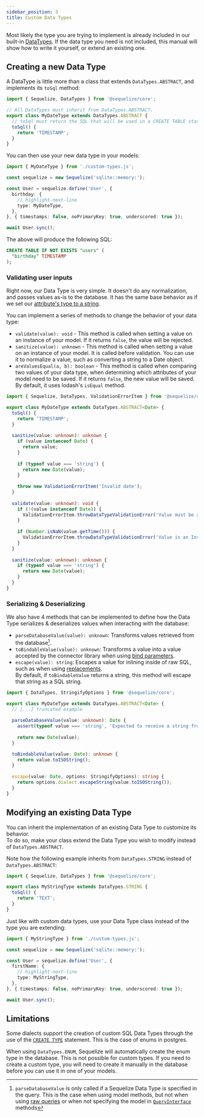```yaml
---
sidebar_position: 3
title: Custom Data Types
---
```


Most likely the type you are trying to implement is already included in our built-in [DataTypes](../models/data-types.mdx).
If the data type you need is not included, this manual will show how to write it yourself, or extend an existing one.

## Creating a new Data Type

A DataType is little more than a class that extends `DataTypes.ABSTRACT`, and implements its `toSql` method:

```typescript
import { Sequelize, DataTypes } from '@sequelize/core';

// All DataTypes must inherit from DataTypes.ABSTRACT.
export class MyDateType extends DataTypes.ABSTRACT {
  // toSql must return the SQL that will be used in a CREATE TABLE statement.
  toSql() {
    return 'TIMESTAMP';
  }
}
```

You can then use your new data type in your models:

```typescript
import { MyDateType } from './custom-types.js';

const sequelize = new Sequelize('sqlite::memory:');

const User = sequelize.define('User', {
  birthday: {
    // highlight-next-line
    type: MyDateType,
  },
}, { timestamps: false, noPrimaryKey: true, underscored: true });

await User.sync();
```

The above will produce the following SQL:

```sql
CREATE TABLE IF NOT EXISTS "users" (
  "birthday" TIMESTAMP
);
```

### Validating user inputs

Right now, our Data Type is very simple. It doesn't do any normalization, and passes values as-is to the database.
It has the same base behavior as if we set our [attribute's type to a string](../models/data-types.mdx#custom-data-types).

You can implement a series of methods to change the behavior of your data type:

- `validate(value): void` - This method is called when setting a value on an instance of your model. If it returns `false`, the value will be rejected.
- `sanitize(value): unknown` - This method is called when setting a value on an instance of your model. It is called before validation. You can use it to normalize a value, such as converting a string to a Date object.
- `areValuesEqual(a, b): boolean` - This method is called when comparing two values of your data type, when determining which attributes of your model need to be saved. 
  If it returns `false`, the new value will be saved. By default, it uses lodash's `isEqual` method.

```typescript
import { Sequelize, DataTypes, ValidationErrorItem } from '@sequelize/core';

export class MyDateType extends DataTypes.ABSTRACT<Date> {
  toSql() {
    return 'TIMESTAMP';
  }
  
  sanitize(value: unknown): unknown {
    if (value instanceof Date) {
      return value;
    }
    
    if (typeof value === 'string') {
      return new Date(value);
    }
    
    throw new ValidationErrorItem('Invalid date');
  }
  
  validate(value: unknown): void {
    if (!(value instanceof Date)) {
      ValidationErrorItem.throwDataTypeValidationError('Value must be a Date object');
    }
    
    if (Number.isNaN(value.getTime())) {
      ValidationErrorItem.throwDataTypeValidationError('Value is an Invalid Date');
    }
  }
  
  sanitize(value: unknown): unknown {
    if (typeof value === 'string') {
      return new Date(value);
    }
  }
}
```

### Serializing & Deserializing

We also have 4 methods that can be implemented to define how the Data Type serializes & deserializes values when interacting with the database:

- `parseDatabaseValue(value): unknown`: Transforms values retrieved from the database[^caveat-1].
- `toBindableValue(value): unknown`: Transforms a value into a value accepted by the connector library when using [bind parameters](../querying/raw-queries.md#bind-parameters).
- `escape(value): string`: Escapes a value for inlining inside of raw SQL, such as when using [replacements](../querying/raw-queries.md#replacements).  
  By default, if `toBindableValue` returns a string, this method will escape that string as a SQL string.

```typescript
import { DataTypes, StringifyOptions } from '@sequelize/core';

export class MyDateType extends DataTypes.ABSTRACT<Date> {
  // [...] truncated example
  
  parseDatabaseValue(value: unknown): Date {
    assert(typeof value === 'string', 'Expected to receive a string from the database');
    
    return new Date(value);
  }

  toBindableValue(value: Date): unknown {
    return value.toISOString();
  }
  
  escape(value: Date, options: StringifyOptions): string {
    return options.dialect.escapeString(value.toISOString());
  }
}
```

## Modifying an existing Data Type

You can inherit the implementation of an existing Data Type to customize its behavior.  
To do so, make your class extend the Data Type you wish to modify instead of `DataTypes.ABSTRACT`.

Note how the following example inherits from `DataTypes.STRING` instead of `DataTypes.ABSTRACT`:

```typescript
import { Sequelize, DataTypes } from '@sequelize/core';

export class MyStringType extends DataTypes.STRING {
  toSql() {
    return 'TEXT';
  }
}
```

Just like with custom data types, use your Data Type class instead of the type you are extending:

```typescript
import { MyStringType } from './custom-types.js';

const sequelize = new Sequelize('sqlite::memory:');

const User = sequelize.define('User', {
  firstName: {
    // highlight-next-line
    type: MyStringType,
  },
}, { timestamps: false, noPrimaryKey: true, underscored: true });

await User.sync();
```

## Limitations

Some dialects support the creation of custom SQL Data Types through the use of the [`CREATE TYPE`](https://www.postgresql.org/docs/current/sql-createtype.html) statement.
This is the case of enums in postgres.

When using `DataTypes.ENUM`, Sequelize will automatically create the enum type in the database. This is not possible for custom types.
If you need to create a custom type, you will need to create it manually in the database before you can use it in one of your models.

[^caveat-1]: `parseDatabaseValue` is only called if a Sequelize Data Type is specified in the query. 
This is the case when using model methods, but not when using [raw queries](../querying/raw-queries.md) or when not specifying the model in [`QueryInterface`](pathname:///api/v7/classes/QueryInterface.html) methods
